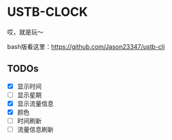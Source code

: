 # USTB-CLOCK

哎，就是玩～

bash版看这里：https://github.com/Jason23347/ustb-cli

## TODOs

- [x] 显示时间
- [ ] 显示星期
- [x] 显示流量信息
- [x] 颜色
- [ ] 时间刷新
- [ ] 流量信息刷新